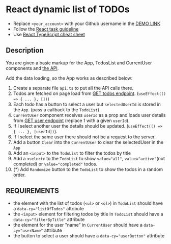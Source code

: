 # React dynamic list of TODOs
- Replace `<your_account>` with your Github username in the
  [DEMO LINK](https://lem47.github.io/react_dynamic-list-of-todos/)
- Follow the [React task guideline](https://github.com/mate-academy/react_task-guideline#react-tasks-guideline)
- Use [React TypeScript cheat sheet](https://mate-academy.github.io/fe-program/js/extra/react-typescript)

## Description
You are given a basic markup for the App, TodosList and CurrentUser components and [the API](https://mate-academy.github.io/fe-students-api/).

Add the data loading, so the App works as described below:

1. Create a separate file `api.ts` to put all the API calls there.
2. Todos are fetched on page load from [GET todos endpoint](https://mate.academy/students-api/todos). (`useEffect(() => { ... }, [])`)
3. Each todo has a button to select a user but `selectedUserId` is stored in the `App`. (pass a callback to the `TodoList`)
4. `CurrentUser` component receives `userId` as a prop and loads user details from [GET user endpoint](https://mate.academy/students-api/users/1) (replace 1 with a given `userId`).
5. If I select another user the details should be updated. (`useEffect(() => { ... }, [userId])`).
6. If I select the same user there should not be a request to the server.
7. Add a button `Clear` into the `CurrentUser` to clear the selectedUser in the `App`
8. Add an `<input>` to the `TodoList` to filter the todos by title
9. Add a `<select>` to the `TodoList` to show `value="all"`, `value="active"`(not completed) or `value="completed"` todos.
10. (*) Add `Randomize` button to the `TodoList` to show the todos in a random order.

## REQUIREMENTS

- the element with the list of todos (`<ul>` or `<ol>`) in `TodoList` should have a `data-cy="listOfTodos"` attribute
- the `<input>` element for filtering todos by title in `TodoList` should have a `data-cy="filterByTitle"` attribute
- the element for the user "name" in `CurrentUser` should have a `data-cy="userName"` attribute
- the button to select a user should have a `data-cy="userButton"` attribute

